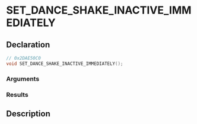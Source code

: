 # SET_DANCE_SHAKE_INACTIVE_IMMEDIATELY

## Declaration
```cpp
// 0x2DAE50C0
void SET_DANCE_SHAKE_INACTIVE_IMMEDIATELY();
```

### Arguments

### Results

## Description
